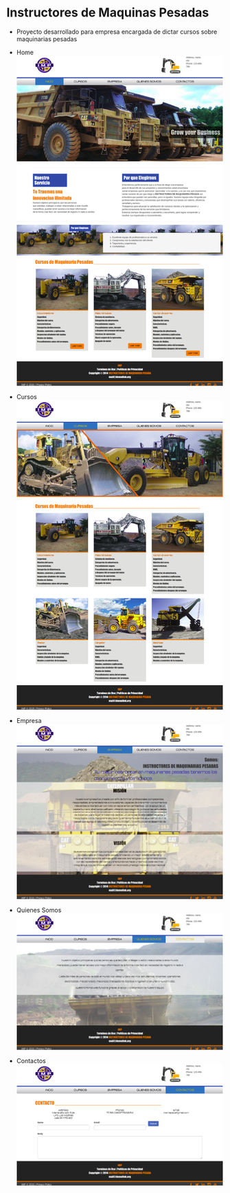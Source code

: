 # Instructores de Maquinas Pesadas

- Proyecto desarrollado para empresa encargada de dictar cursos sobre maquinarias pesadas

- Home
![Alt text](/screenshots/home.png?raw=true "Home")


- Cursos
![Alt text](/screenshots/cursos.png?raw=true "Cursos")


- Empresa
![Alt text](/screenshots/empresa.png?raw=true "Empresa")


- Quienes Somos
![Alt text](/screenshots/quienessomos.png?raw=true "Quienes Somos")

- Contactos
![Alt text](/screenshots/contactos.png?raw=true "Contactos")
